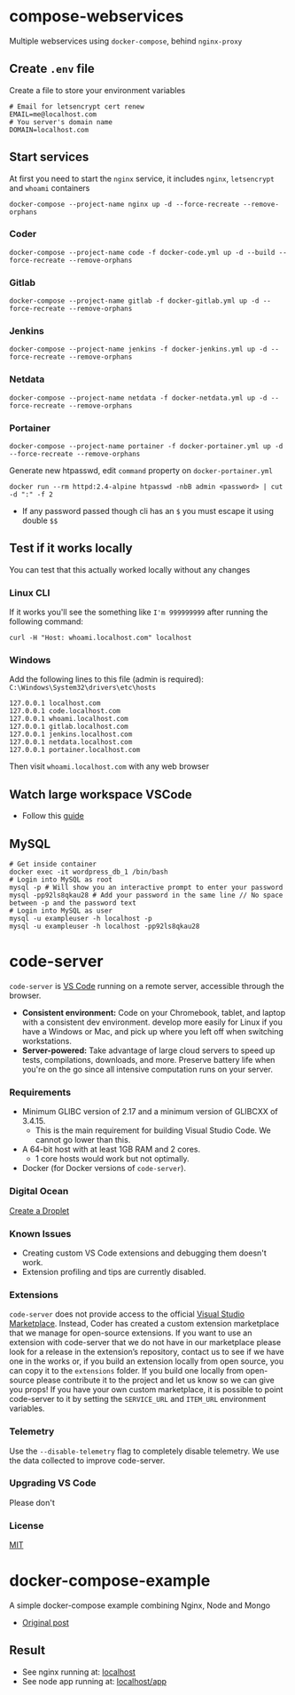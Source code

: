 # compose-webservices

Multiple webservices using `docker-compose`, behind `nginx-proxy`

## Create `.env` file

Create a file to store your environment variables

```shell
# Email for letsencrypt cert renew
EMAIL=me@localhost.com
# You server's domain name
DOMAIN=localhost.com
```

## Start services

At first you need to start the `nginx` service, it includes `nginx`, `letsencrypt` and `whoami` containers

```shell
docker-compose --project-name nginx up -d --force-recreate --remove-orphans
```

### Coder

```shell
docker-compose --project-name code -f docker-code.yml up -d --build --force-recreate --remove-orphans
```

### Gitlab

```shell
docker-compose --project-name gitlab -f docker-gitlab.yml up -d --force-recreate --remove-orphans
```

### Jenkins

```shell
docker-compose --project-name jenkins -f docker-jenkins.yml up -d --force-recreate --remove-orphans
```

### Netdata

```shell
docker-compose --project-name netdata -f docker-netdata.yml up -d --force-recreate --remove-orphans
```

### Portainer

```shell
docker-compose --project-name portainer -f docker-portainer.yml up -d --force-recreate --remove-orphans
```

Generate new htpasswd, edit `command` property on `docker-portainer.yml`

```shell
docker run --rm httpd:2.4-alpine htpasswd -nbB admin <password> | cut -d ":" -f 2
```

* If any password passed though cli has an `$` you must escape it using double `$$`

## Test if it works locally

You can test that this actually worked locally without any changes

### Linux CLI

If it works you'll see the something like `I'm 999999999` after running the following command:

```shell
curl -H "Host: whoami.localhost.com" localhost
```

### Windows

Add the following lines to this file (admin is required): `C:\Windows\System32\drivers\etc\hosts`

```shell
127.0.0.1 localhost.com
127.0.0.1 code.localhost.com
127.0.0.1 whoami.localhost.com
127.0.0.1 gitlab.localhost.com
127.0.0.1 jenkins.localhost.com
127.0.0.1 netdata.localhost.com
127.0.0.1 portainer.localhost.com
```

Then visit `whoami.localhost.com` with any web browser

## Watch large workspace VSCode

* Follow this [guide](https://code.visualstudio.com/docs/setup/linux#_visual-studio-code-is-unable-to-watch-for-file-changes-in-this-large-workspace-error-enospc)

## MySQL

```shell
# Get inside container
docker exec -it wordpress_db_1 /bin/bash
# Login into MySQL as root
mysql -p # Will show you an interactive prompt to enter your password
mysql -pp92ls8qkau28 # Add your password in the same line // No space between -p and the password text
# Login into MySQL as user
mysql -u exampleuser -h localhost -p
mysql -u exampleuser -h localhost -pp92ls8qkau28
```
# code-server

`code-server` is [VS Code](https://github.com/Microsoft/vscode) running on a
remote server, accessible through the browser.

- **Consistent environment:** Code on your Chromebook, tablet, and laptop with a
  consistent dev environment. develop more easily for Linux if you have a
  Windows or Mac, and pick up where you left off when switching workstations.
- **Server-powered:** Take advantage of large cloud servers to speed up tests,
  compilations, downloads, and more. Preserve battery life when you're on the go
  since all intensive computation runs on your server.

### Requirements

- Minimum GLIBC version of 2.17 and a minimum version of GLIBCXX of 3.4.15.
  - This is the main requirement for building Visual Studio Code. We cannot go lower than this.
- A 64-bit host with at least 1GB RAM and 2 cores.
  - 1 core hosts would work but not optimally.
- Docker (for Docker versions of `code-server`).

### Digital Ocean

[Create a Droplet](https://m.do.co/c/856dc39cd657)

### Known Issues

- Creating custom VS Code extensions and debugging them doesn't work.
- Extension profiling and tips are currently disabled.

### Extensions

`code-server` does not provide access to the official
[Visual Studio Marketplace](https://marketplace.visualstudio.com/vscode). Instead,
Coder has created a custom extension marketplace that we manage for open-source
extensions. If you want to use an extension with code-server that we do not have
in our marketplace please look for a release in the extension’s repository,
contact us to see if we have one in the works or, if you build an extension
locally from open source, you can copy it to the `extensions` folder. If you
build one locally from open-source please contribute it to the project and let
us know so we can give you props! If you have your own custom marketplace, it is
possible to point code-server to it by setting the `SERVICE_URL` and `ITEM_URL`
environment variables.

### Telemetry

Use the `--disable-telemetry` flag to completely disable telemetry. We use the
data collected to improve code-server.

### Upgrading VS Code

Please don't

### License

[MIT](LICENSE)
# docker-compose-example

A simple docker-compose example combining Nginx, Node and Mongo

* [Original post](https://medium.com/faun/learn-docker-in-5-days-day-5-docker-compose-11af7b9298db)

## Result

* See nginx running at: [localhost](http://localhost)
* See node app running at: [localhost/app](http://localhost/app)
